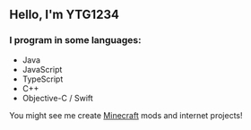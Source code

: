 ## Hello, I'm YTG1234

<!--
**YTG1234/YTG1234** is a ✨ _special_ ✨ repository because its `README.md` (this file) appears on your GitHub profile.
-->

### I program in some languages:
- Java
- JavaScript
- TypeScript
- C++
- Objective-C / Swift

You might see me create [Minecraft](https://minecraft.net/) mods and internet projects!
